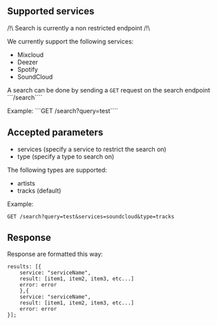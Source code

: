 ## Supported services

/!\ Search is currently a non restricted endpoint /!\

We currently support the following services:
* Mixcloud
* Deezer
* Spotify
* SoundCloud

A search can be done by sending a ```GET``` request on the search endpoint ```/search````

Example:
```GET /search?query=test````

## Accepted parameters

* services (specify a service to restrict the search on)
* type (specify a type to search on)

The following types are supported:

* artists
* tracks (default)

Example:

```GET /search?query=test&services=soundcloud&type=tracks```

## Response

Response are formatted this way:

```
results: [{
    service: "serviceName",
    result: [item1, item2, item3, etc...]
    error: error
    },{
    service: "serviceName",
    result: [item1, item2, item3, etc...]
    error: error
}];
```

